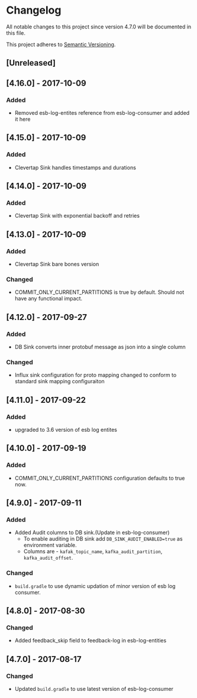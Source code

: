 # Changelog
All notable changes to this project since version 4.7.0 will be documented in this file.

This project adheres to [Semantic Versioning](http://semver.org/spec/v2.0.0.html).

## [Unreleased]

## [4.16.0] - 2017-10-09
### Added
  * Removed esb-log-entites reference from esb-log-consumer and added it here
## [4.15.0] - 2017-10-09
### Added
  * Clevertap Sink handles timestamps and durations
## [4.14.0] - 2017-10-09
### Added
  * Clevertap Sink with exponential backoff and retries
## [4.13.0] - 2017-10-09
### Added
  * Clevertap Sink bare bones version
### Changed
  * COMMIT_ONLY_CURRENT_PARTITIONS is true by default. Should not have any functional impact.
## [4.12.0] - 2017-09-27
### Added
  * DB Sink converts inner protobuf message as json into a single column
### Changed
  * Influx sink configuration for proto mapping changed to conform to standard sink mapping configuraiton
## [4.11.0] - 2017-09-22
### Added
  * upgraded to 3.6 version of esb log entites
## [4.10.0] - 2017-09-19
### Added
  * COMMIT_ONLY_CURRENT_PARTITIONS configuration defaults to true now.
## [4.9.0] - 2017-09-11
### Added
  * Added Audit columns to DB sink.(Update in esb-log-consumer)
    - To enable auditing in DB sink add `DB_SINK_AUDIT_ENABLED=true` as environment variable.
    - Columns are - `kafak_topic_name`, `kafka_audit_partition`, `kafka_audit_offset`.
### Changed
  * `build.gradle` to use dynamic updation of minor version of esb log consumer.

## [4.8.0] - 2017-08-30
### Changed
  * Added feedback_skip field to feedback-log in esb-log-entities

## [4.7.0] - 2017-08-17
### Changed
  * Updated `build.gradle` to use latest version of esb-log-consumer
